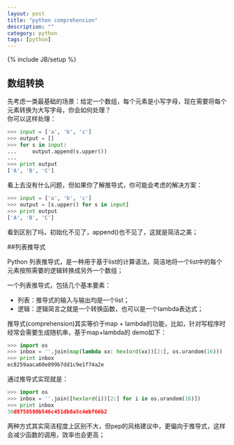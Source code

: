 ```yaml
---
layout: post
title: "python comprehension"
description: ""
category: python
tags: [python]
---
```

{% include JB/setup %}

## 数组转换
先考虑一类最基础的场景：给定一个数组，每个元素是小写字母，现在需要将每个元素转换为大写字母，你会如何处理？  
你可以这样处理：  
```python
>>> input = ['a', 'b', 'c']
>>> output = []
>>> for s in input:
...     output.append(s.upper())
...
>>> print output
['A', 'B', 'C']
```  


看上去没有什么问题，但如果你了解推导式，你可能会考虑的解决方案：


```python
>>> input = ['a', 'b', 'c']
>>> output = [s.upper() for s in input]
>>> print output
['A', 'B', 'C']
```


看到区别了吗，初始化不见了，append()也不见了，这就是简洁之美；

##列表推导式
  
Python 列表推导式，是一种用于基于list的计算语法，简洁地将一个list中的每个元素按照需要的逻辑转换成另外一个数组；


一个列表推导式，包括几个基本要素：


* 列表：推导式的输入与输出均是一个list；
* 逻辑：逻辑简言之就是一个转换函数，也可以是一个lambda表达式；


推导式(comprehension)其实等价于map + lambda的功能，比如，针对写程序时经常会需要生成随机串，基于map+lambda的
demo如下：


```python
>>> import os
>>> inbox = ''.join(map(lambda xx: hex(ord(xx))[2:], os.urandom(16)))
>>> print inbox
ec8259aaca60e899b7dd1c9e1f74a2e
```


通过推导式实现就是：


```python
>>> import os
>>> inbox = ''.join([hex(ord(i))[2:] for i in os.urandom(16)])
>>> print inbox
30d8758580b546c451db8a5c4ebf66b2
```

两种方式其实简洁程度上区别不大，但pep的风格建议中，更偏向于推导式，这样会减少函数的调用，效率也会更高；

